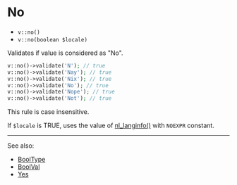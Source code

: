 # No

- `v::no()`
- `v::no(boolean $locale)`

Validates if value is considered as "No".

```php
v::no()->validate('N'); // true
v::no()->validate('Nay'); // true
v::no()->validate('Nix'); // true
v::no()->validate('No'); // true
v::no()->validate('Nope'); // true
v::no()->validate('Not'); // true
```

This rule is case insensitive.

If `$locale` is TRUE, uses the value of [nl_langinfo()](http://php.net/nl_langinfo) with `NOEXPR` constant.

***
See also:

  * [BoolType](BoolType.md)
  * [BoolVal](BoolVal.md)
  * [Yes](Yes.md)
